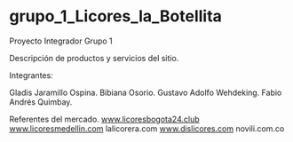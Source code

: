 # grupo_1_Licores_la_Botellita
Proyecto Integrador Grupo 1

Descripción de productos y servicios del sitio.




Integrantes:

  Gladis Jaramillo Ospina.
  Bibiana Osorio.
  Gustavo Adolfo Wehdeking.
  Fabio Andrés Quimbay.
  


Referentes del mercado.
  www.licoresbogota24.club
  www.licoresmedellin.com
  lalicorera.com
  www.dislicores.com
  novili.com.co
  
